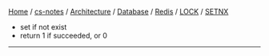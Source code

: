 [Home](https://mengxianbin.github.io) /
[cs-notes](https://mengxianbin.github.io/cs-notes/site) /
[Architecture](https://mengxianbin.github.io/cs-notes/site/Architecture) /
[Database](https://mengxianbin.github.io/cs-notes/site/Architecture/Database) /
[Redis](https://mengxianbin.github.io/cs-notes/site/Architecture/Database/Redis) /
[LOCK](https://mengxianbin.github.io/cs-notes/site/Architecture/Database/Redis/LOCK) /
[SETNX](https://mengxianbin.github.io/cs-notes/site/Architecture/Database/Redis/LOCK/SETNX)

* set if not exist
* return 1 if succeeded, or 0

---
